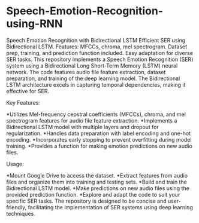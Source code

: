 # Speech-Emotion-Recognition-using-RNN
Speech Emotion Recognition with Bidirectional LSTM  Efficient SER using Bidirectional LSTM. Features: MFCCs, chroma, mel spectrogram. Dataset prep, training, and prediction function included. Easy adaptation for diverse SER tasks.
This repository implements a Speech Emotion Recognition (SER) system using a Bidirectional Long Short-Term Memory (LSTM) neural network. The code features audio file feature extraction, dataset preparation, and training of the deep learning model. The Bidirectional LSTM architecture excels in capturing temporal dependencies, making it effective for SER.

Key Features:

*Utilizes Mel-frequency cepstral coefficients (MFCCs), chroma, and mel spectrogram features for audio file feature extraction.
*Implements a Bidirectional LSTM model with multiple layers and dropout for regularization.
*Handles data preparation with label encoding and one-hot encoding.
*Incorporates early stopping to prevent overfitting during model training.
*Provides a function for making emotion predictions on new audio files.

Usage:

*Mount Google Drive to access the dataset.
*Extract features from audio files and organize them into training and testing sets.
*Build and train the Bidirectional LSTM model.
*Make predictions on new audio files using the provided prediction function.
*Explore and adapt the code to suit your specific SER tasks. The repository is designed to be concise and user-friendly, facilitating the implementation of SER systems using deep learning techniques.
